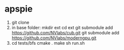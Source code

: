 apspie
======

1. git clone
2. in base folder:
     mkdir ext
     cd ext
     git submodule add https://github.com/NVlabs/cub.git
     git submodule add https://github.com/NVlabs/moderngpu.git
3. cd tests/bfs
   cmake .
   make
   sh run.sh
